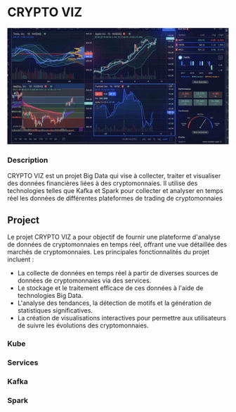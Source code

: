 # CRYPTO VIZ

![Graph](graph.png)

### Description 

CRYPTO VIZ est un projet Big Data qui vise à collecter, traiter et visualiser des données financières liées à des cryptomonnaies. Il utilise des technologies telles que Kafka et Spark pour collecter et analyser en temps réel les données de différentes plateformes de trading de cryptomonnaies

## Project 

Le projet CRYPTO VIZ a pour objectif de fournir une plateforme d'analyse de données de cryptomonnaies en temps réel, offrant une vue détaillée des marchés de cryptomonnaies. 
Les principales fonctionnalités du projet incluent :

- La collecte de données en temps réel à partir de diverses sources de données de cryptomonnaies via des services.
- Le stockage et le traitement efficace de ces données à l'aide de technologies Big Data.
- L'analyse des tendances, la détection de motifs et la génération de statistiques significatives.
- La création de visualisations interactives pour permettre aux utilisateurs de suivre les évolutions des cryptomonnaies.

### Kube

### Services

### Kafka 

### Spark 

